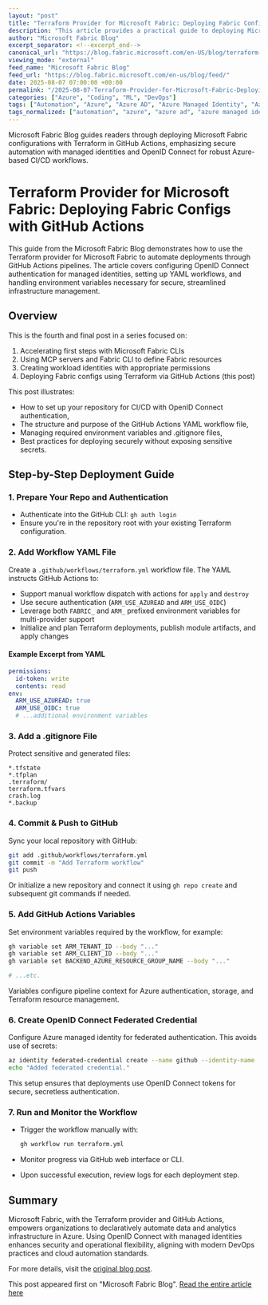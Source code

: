 ```yaml
---
layout: "post"
title: "Terraform Provider for Microsoft Fabric: Deploying Fabric Configs with GitHub Actions"
description: "This article provides a practical guide to deploying Microsoft Fabric configurations using the Terraform provider and GitHub Actions for CI/CD automation. It walks through setting up OpenID Connect authentication for managed identities, configuring GitHub Actions workflows, handling Azure-specific environment variables, and best practices for secure deployment pipelines. The post is part of a series aimed at helping administrators leverage Terraform and Microsoft Fabric for declarative infrastructure and data analytics automation."
author: "Microsoft Fabric Blog"
excerpt_separator: <!--excerpt_end-->
canonical_url: "https://blog.fabric.microsoft.com/en-US/blog/terraform-provider-for-microsoft-fabric-4-deploying-a-fabric-config-with-terraform-in-github-actions/"
viewing_mode: "external"
feed_name: "Microsoft Fabric Blog"
feed_url: "https://blog.fabric.microsoft.com/en-us/blog/feed/"
date: 2025-08-07 07:00:00 +00:00
permalink: "/2025-08-07-Terraform-Provider-for-Microsoft-Fabric-Deploying-Fabric-Configs-with-GitHub-Actions.html"
categories: ["Azure", "Coding", "ML", "DevOps"]
tags: ["Automation", "Azure", "Azure AD", "Azure Managed Identity", "Azure Resource Management", "Azure Storage", "CI/CD", "Cloud Deployment", "Coding", "Declarative Automation", "DevOps", "Environment Variables", "Federated Credential", "GitHub Actions", "GitHub CLI", "IaC", "Microsoft Fabric", "ML", "News", "OpenID Connect", "RBAC", "Terraform", "Terraform Provider", "Terraform Workflow", "YAML Pipelines"]
tags_normalized: ["automation", "azure", "azure ad", "azure managed identity", "azure resource management", "azure storage", "ci slash cd", "cloud deployment", "coding", "declarative automation", "devops", "environment variables", "federated credential", "github actions", "github cli", "iac", "microsoft fabric", "ml", "news", "openid connect", "rbac", "terraform", "terraform provider", "terraform workflow", "yaml pipelines"]
---
```


Microsoft Fabric Blog guides readers through deploying Microsoft Fabric configurations with Terraform in GitHub Actions, emphasizing secure automation with managed identities and OpenID Connect for robust Azure-based CI/CD workflows.<!--excerpt_end-->

# Terraform Provider for Microsoft Fabric: Deploying Fabric Configs with GitHub Actions

This guide from the Microsoft Fabric Blog demonstrates how to use the Terraform provider for Microsoft Fabric to automate deployments through GitHub Actions pipelines. The article covers configuring OpenID Connect authentication for managed identities, setting up YAML workflows, and handling environment variables necessary for secure, streamlined infrastructure management.

## Overview

This is the fourth and final post in a series focused on:

1. Accelerating first steps with Microsoft Fabric CLIs
2. Using MCP servers and Fabric CLI to define Fabric resources
3. Creating workload identities with appropriate permissions
4. Deploying Fabric configs using Terraform via GitHub Actions (this post)

This post illustrates:

- How to set up your repository for CI/CD with OpenID Connect authentication,
- The structure and purpose of the GitHub Actions YAML workflow file,
- Managing required environment variables and .gitignore files,
- Best practices for deploying securely without exposing sensitive secrets.

## Step-by-Step Deployment Guide

### 1. Prepare Your Repo and Authentication

- Authenticate into the GitHub CLI: `gh auth login`
- Ensure you're in the repository root with your existing Terraform configuration.

### 2. Add Workflow YAML File

Create a `.github/workflows/terraform.yml` workflow file. The YAML instructs GitHub Actions to:

- Support manual workflow dispatch with actions for `apply` and `destroy`
- Use secure authentication (`ARM_USE_AZUREAD` and `ARM_USE_OIDC`)
- Leverage both `FABRIC_` and `ARM_` prefixed environment variables for multi-provider support
- Initialize and plan Terraform deployments, publish module artifacts, and apply changes

#### Example Excerpt from YAML

```yaml
permissions:
  id-token: write
  contents: read
env:
  ARM_USE_AZUREAD: true
  ARM_USE_OIDC: true
  # ...additional environment variables
```

### 3. Add a .gitignore File

Protect sensitive and generated files:

```
*.tfstate
*.tfplan
.terraform/
terraform.tfvars
crash.log
*.backup
```

### 4. Commit & Push to GitHub

Sync your local repository with GitHub:

```bash
git add .github/workflows/terraform.yml
git commit -m "Add Terraform workflow"
git push
```

Or initialize a new repository and connect it using `gh repo create` and subsequent git commands if needed.

### 5. Add GitHub Actions Variables

Set environment variables required by the workflow, for example:

```bash
gh variable set ARM_TENANT_ID --body "..."
gh variable set ARM_CLIENT_ID --body "..."
gh variable set BACKEND_AZURE_RESOURCE_GROUP_NAME --body "..."

# ...etc.
```

Variables configure pipeline context for Azure authentication, storage, and Terraform resource management.

### 6. Create OpenID Connect Federated Credential

Configure Azure managed identity for federated authentication. This avoids use of secrets:

```bash
az identity federated-credential create --name github --identity-name ... --subject "repo:<org>/<repo>:ref:refs/heads/main" --issuer "https://token.actions.githubusercontent.com" --audiences "api://AzureADTokenExchange"
echo "Added federated credential."
```

This setup ensures that deployments use OpenID Connect tokens for secure, secretless authentication.

### 7. Run and Monitor the Workflow

- Trigger the workflow manually with:

  ```bash
  gh workflow run terraform.yml
  ```

- Monitor progress via GitHub web interface or CLI.
- Upon successful execution, review logs for each deployment step.

## Summary

Microsoft Fabric, with the Terraform provider and GitHub Actions, empowers organizations to declaratively automate data and analytics infrastructure in Azure. Using OpenID Connect with managed identities enhances security and operational flexibility, aligning with modern DevOps practices and cloud automation standards.

For more details, visit the [original blog post](https://blog.fabric.microsoft.com/en-us/blog/terraform-provider-for-microsoft-fabric-4-deploying-a-fabric-config-with-terraform-in-github-actions/).

This post appeared first on "Microsoft Fabric Blog". [Read the entire article here](https://blog.fabric.microsoft.com/en-US/blog/terraform-provider-for-microsoft-fabric-4-deploying-a-fabric-config-with-terraform-in-github-actions/)
